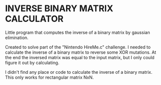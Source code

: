 # INVERSE BINARY MATRIX CALCULATOR
Little program that computes the inverse of a binary matrix by gaussian elimination.

Created to solve part of the "Nintendo HireMe.c" challenge. I needed to calculate the inverse of a binary matrix to reverse some XOR mutations.
At the end the inversed matrix was equal to the input matrix, but I only could figure it out by calculating.

I didn't find any place or code to calculate the inverse of a binary matrix. This only works for rectangular matrix NxN.
